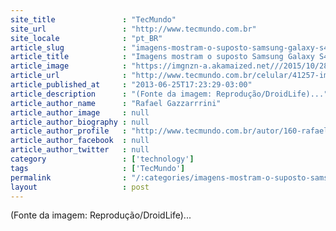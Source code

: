 ```yaml
---
site_title               : "TecMundo"
site_url                 : "http://www.tecmundo.com.br"
site_locale              : "pt_BR"
article_slug             : "imagens-mostram-o-suposto-samsung-galaxy-s4-lte-a"
article_title            : "Imagens mostram o suposto Samsung Galaxy S4 LTE-A"
article_image            : "https://imgnzn-a.akamaized.net///2015/10/28/28133234072416-t1200x480.jpg"
article_url              : "http://www.tecmundo.com.br/celular/41257-imagens-mostram-o-suposto-samsung-galaxy-s4-lte-a.htm"
article_published_at     : "2013-06-25T17:23:29-03:00"
article_description      : "(Fonte da imagem: Reprodução/DroidLife)..."
article_author_name      : "Rafael Gazzarrrini"
article_author_image     : null
article_author_biography : null
article_author_profile   : "http://www.tecmundo.com.br/autor/160-rafael-gazzarrrini/"
article_author_facebook  : null
article_author_twitter   : null
category                 : ['technology']
tags                     : ['TecMundo']
permalink                : "/:categories/imagens-mostram-o-suposto-samsung-galaxy-s4-lte-a/"
layout                   : post
---
```


(Fonte da imagem: Reprodução/DroidLife)...
